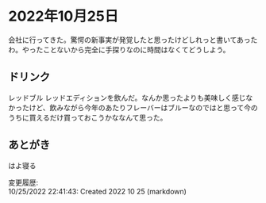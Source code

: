 # 2022年10月25日

会社に行ってきた。驚愕の新事実が発覚したと思ったけどしれっと書いてあったわ。やったことないから完全に手探りなのに時間はなくてどうしよう。

## ドリンク

レッドブル レッドエディションを飲んだ。なんか思ったよりも美味しく感じなかったけど、飲みながら今年のあたりフレーバーはブルーなのではと思って今のうちに買えるだけ買っておこうかななんて思った。

## あとがき

はよ寝る

変更履歴:  
10/25/2022 22:41:43: Created 2022 10 25 (markdown)  
